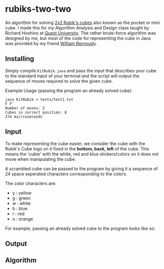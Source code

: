# rubiks-two-two
An algorithm for solving [2x2 Rubik's cubes][rubiks] also known as the pocket or mini cube. I made this for my Algorithm Analysis and Design class taught by Richard Hoshino at [Quest University][quest]. The rather brute-force algorithm was designed by me, but most of the code for representing the cube in Java was provided by my friend [William Bernoudy][will].

## Installing
Simply compile `KitRubik.java` and pass the input that describes your cube to the standard input of your terminal and the script will output the sequence of moves required to solve the given cube.

Example Usage (passing the program an already solved cube):

```
java KitRubik < tests/test1.txt 
F F' 
Number of moves: 2
Cubes in correct position: 8
274 micrcoseconds
```

## Input
To make representing the cube easier,  we consider the cube with the Rubik's Cube logo on it fixed in the **bottom, back, left** of the cube. This means the 'cubie' with the white, red and blue stickers/colors on it does not move when manipulating the cube.

A scrambled cube can be passed to the program by giving it a sequence of 24 space seperated characters corresponding to the colors. 

The color characters are:

- y : yellow
- g : green
- w : white
- b : blue
- r : red
- o : orange


For example, passing an already solved cube to the program looks like so:


## Output

## Algorithm


[rubiks]:https://www.rubiks.com/store/cubes/rubiks-2x2
[quest]:www.questu.ca
[will]:https://www.williambernoudy.com/
